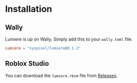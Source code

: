# Installation

## Wally

Lumiere is up on Wally. Simply add this to your `wally.toml` file:

```toml
Lumiere = "synpixel/lumiere@0.1.2"
```

## Roblox Studio

You can download the `lumiere.rbxm` file from [Releases](https://github.com/synpixel/lumiere/releases).
